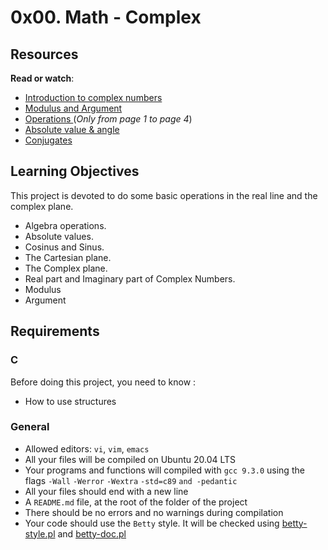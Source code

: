<h1 class="gap">0x00. Math - Complex</h1>
<div class="gap" id="project-description">
  <h2>Resources</h2>

<p><strong>Read or watch</strong>:</p>

<ul>
<li> <a href="/rltoken/oIrWN_mi3BPz3GJKZPJOxQ" title="Introduction to complex numbers" target="_blank">Introduction to complex numbers</a></li>
<li> <a href="/rltoken/EPMLJ3Hdo3v2FtCs4DUDag" title="Modulus and Argument " target="_blank">Modulus and Argument </a></li>
<li> <a href="/rltoken/SmHhH6dLO7CE5RSv5ZqRTA" title="Operations " target="_blank">Operations </a>(<em>Only from page 1 to page 4</em>)</li>
<li> <a href="/rltoken/97zEb335RR_l9fSP1WzElg" title="Absolute value &amp; angle" target="_blank">Absolute value &amp; angle</a></li>
<li> <a href="/rltoken/CzGJbfrNDxIKoqH210otsA" title="Conjugates" target="_blank">Conjugates</a></li>
</ul>

<h2>Learning Objectives</h2>

<p>This project is devoted to do some basic operations in the real line and the complex plane. </p>

<ul>
<li>Algebra operations.</li>
<li>Absolute values.</li>
<li>Cosinus and Sinus.</li>
<li>The Cartesian plane.</li>
<li>The Complex plane.</li>
<li>Real part and Imaginary part of Complex Numbers.</li>
<li>Modulus</li>
<li>Argument</li>
</ul>

<h2>Requirements</h2>

<h3>C</h3>

<p>Before doing this project, you need to know :</p>

<ul>
<li>How to use structures</li>
</ul>

<h3>General</h3>

<ul>
<li>Allowed editors: <code>vi</code>, <code>vim</code>, <code>emacs</code></li>
<li>All your files will be compiled on Ubuntu 20.04 LTS</li>
<li>Your programs and functions will compiled with <code>gcc 9.3.0</code> using the flags <code>-Wall</code> <code>-Werror</code> <code>-Wextra</code> <code>-std=c89</code> <code>and -pedantic</code></li>
<li>All your files should end with a new line</li>
<li>A <code>README.md</code> file, at the root of the folder of the project</li>
<li>There should be no errors and no warnings during compilation</li>
<li>Your code should use the <code>Betty</code> style. It will be checked using <a href="https://github.com/holbertonschool/Betty/blob/master/betty-style.pl" title="betty-style.pl" target="_blank">betty-style.pl</a> and <a href="https://github.com/holbertonschool/Betty/blob/master/betty-doc.pl" title="betty-doc.pl" target="_blank">betty-doc.pl</a></li>
</ul>

</div>
